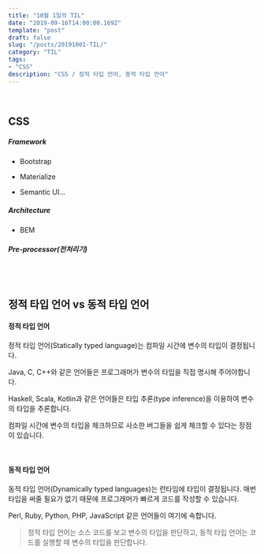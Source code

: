 ```yaml
---
title: "10월 1일의 TIL"
date: "2019-09-16T14:00:00.169Z"
template: "post"
draft: false
slug: "/posts/20191001-TIL/"
category: "TIL"
tags:
- "CSS"
description: "CSS / 정적 타입 언어, 동적 타입 언어"
---
```


<br>

## CSS

##### Framework

- Bootstrap

- Materialize

- Semantic UI...


##### Architecture

- BEM

##### Pre-processor(전처리기)

<br>
<br>

## 정적 타입 언어 vs 동적 타입 언어

#### 정적 타입 언어

정적 타입 언어(Statically typed language)는 컴파일 시간에 변수의 타입이 결정됩니다.

Java, C, C++와 같은 언어들은 프로그래머가 변수의 타입을 직접 명시해 주어야합니다.

Haskell, Scala, Kotlin과 같은 언어들은 타입 추론(type inference)을 이용하여 변수의 타입을 추론합니다.

컴파일 시간에 변수의 타입을 체크하므로 사소한 버그들을 쉽게 체크할 수 있다는 장점이 있습니다.

<br>

#### 동적 타입 언어

동적 타입 언어(Dynamically typed languages)는 런타임에 타입이 결정됩니다. 매번 타입을 써줄 필요가 없기 때문에 프로그래머가 빠르게 코드를 작성할 수 있습니다.

Perl, Ruby, Python, PHP, JavaScript 같은 언어들이 여기에 속합니다.


> 정적 타입 언어는 소스 코드를 보고 변수의 타입을 판단하고,
> 동적 타입 언어는 코드를 실행할 때 변수의 타입을 판단합니다.
